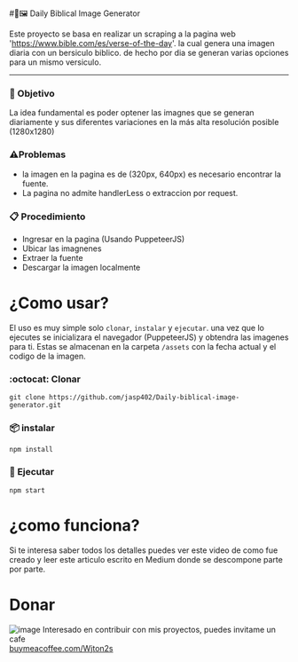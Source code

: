#📖🖼️ Daily Biblical Image Generator

Este proyecto se basa en realizar un scraping a la pagina web 'https://www.bible.com/es/verse-of-the-day'.
la cual genera una imagen diaria con un bersiculo biblico. de hecho por dia se generan varias opciones para un mismo versiculo.

---

### 🎯  Objetivo
La idea fundamental es poder optener las imagnes que se generan diariamente y sus diferentes variaciones en la más alta resolución posible (1280x1280) 

### ⚠️Problemas
- la imagen en la pagina es de (320px, 640px) es necesario encontrar la fuente.
- La pagina no admite handlerLess o extraccion por request.

### 📋 Procedimiento
- Ingresar en la pagina (Usando PuppeteerJS)
- Ubicar las imagnenes
- Extraer la fuente
- Descargar la imagen localmente

# ¿Como usar?
El uso es muy simple solo `clonar`, `instalar` y `ejecutar`. una vez que lo ejecutes se inicializara el navegador (PuppeteerJS) y obtendra las imagenes para ti. 
Estas se almacenan en la carpeta `/assets` con la fecha actual y el codigo de la imagen.

### :octocat:  Clonar
`git clone https://github.com/jasp402/Daily-biblical-image-generator.git`

### 📦 instalar
 `npm install`
 
### :rocket: Ejecutar
`npm start`

# ¿como funciona?
Si te interesa saber todos los detalles puedes ver este video de como fue creado 
y leer este articulo escrito en Medium donde se descompone parte por parte. 

# Donar
![image](https://user-images.githubusercontent.com/8978470/116011816-8ceae000-a5ec-11eb-83ea-e695423bca8d.png)
Interesado en contribuir con mis proyectos, puedes invitame un cafe <br>
[buymeacoffee.com/Wjton2s](buymeacoffee.com/Wjton2s)